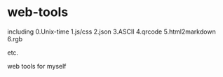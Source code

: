 # web-tools
including 
0.Unix-time
1.js/css 
2.json
3.ASCII
4.qrcode
5.html2markdown
6.rgb

etc.

web tools for myself
